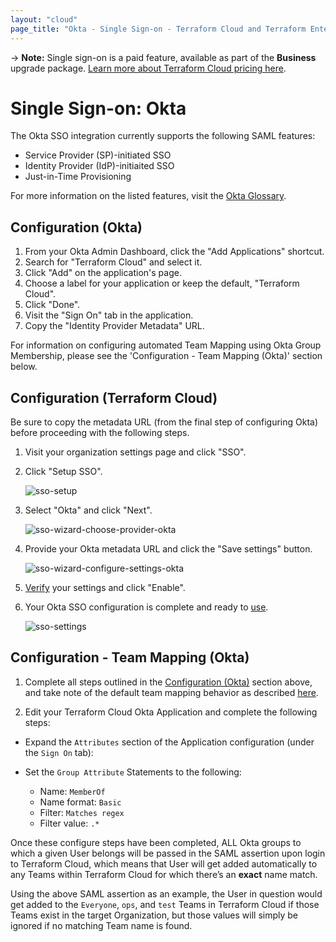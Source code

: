 ```yaml
---
layout: "cloud"
page_title: "Okta - Single Sign-on - Terraform Cloud and Terraform Enterprise"
---
```


-> **Note:** Single sign-on is a paid feature, available as part of the **Business** upgrade package. [Learn more about Terraform Cloud pricing here](https://www.hashicorp.com/products/terraform/pricing/).

# Single Sign-on: Okta

The Okta SSO integration currently supports the following SAML features:

- Service Provider (SP)-initiated SSO
- Identity Provider (IdP)-initiaited SSO
- Just-in-Time Provisioning

For more information on the listed features, visit the [Okta Glossary](https://help.okta.com/en/prod/Content/Topics/Reference/glossary.htm).

## Configuration (Okta)

1. From your Okta Admin Dashboard, click the "Add Applications" shortcut.
2. Search for "Terraform Cloud" and select it.
3. Click "Add" on the application's page.
4. Choose a label for your application or keep the default, "Terraform Cloud".
5. Click "Done".
6. Visit the "Sign On" tab in the application.
7. Copy the "Identity Provider Metadata" URL.

For information on configuring automated Team Mapping using Okta Group Membership, please see the 'Configuration - Team Mapping (Okta)' section below. 

## Configuration (Terraform Cloud)

Be sure to copy the metadata URL (from the final step of configuring Okta) before proceeding with the following steps.

1. Visit your organization settings page and click "SSO".

2. Click "Setup SSO".

    ![sso-setup](../images/sso/setup.png)

3. Select "Okta" and click "Next".

    ![sso-wizard-choose-provider-okta](../images/sso/wizard-choose-provider-okta.png)

4. Provide your Okta metadata URL and click the "Save settings" button.

    ![sso-wizard-configure-settings-okta](../images/sso/wizard-configure-settings-okta.png)

5. [Verify](./testing.html) your settings and click "Enable".

6. Your Okta SSO configuration is complete and ready to [use](../single-sign-on.html#using-sso).

    ![sso-settings](../images/sso/settings-okta.png)

## Configuration - Team Mapping (Okta)
1. Complete all steps outlined in the [Configuration (Okta)](okta.html#configuration-okta-) section above, and take note of the default team mapping behavior as described [here](../single-sign-on.html#managing-team-membership-through-sso).

2. Edit your Terraform Cloud Okta Application and complete the following steps:
* Expand the `Attributes` section of the Application configuration (under the `Sign On` tab):

* Set the `Group Attribute` Statements to the following:
    * Name: `MemberOf`
    * Name format: `Basic`
    * Filter: `Matches regex`
    * Filter value: `.*`

Once these configure steps have been completed, ALL Okta groups to which a given User belongs will be passed in the SAML assertion upon login to Terraform Cloud, which means that User will get added automatically to any Teams within Terraform Cloud for which there’s an **exact** name match.  

Using the above SAML assertion as an example, the User in question would get added to the `Everyone`, `ops`, and `test` Teams in Terraform Cloud if those Teams exist in the target Organization, but those values will simply be ignored if no matching Team name is found.

